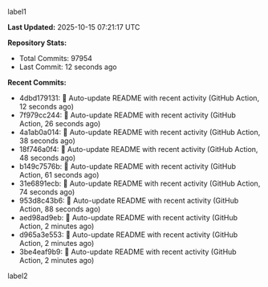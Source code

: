 
label1 
<!-- ACTIVITY_START -->
**Last Updated:** 2025-10-15 07:21:17 UTC

**Repository Stats:**
- Total Commits: 97954
- Last Commit: 12 seconds ago

**Recent Commits:**
- 4dbd179131: 🤖 Auto-update README with recent activity (GitHub Action, 12 seconds ago)
- 7f979cc244: 🤖 Auto-update README with recent activity (GitHub Action, 26 seconds ago)
- 4a1ab0a014: 🤖 Auto-update README with recent activity (GitHub Action, 38 seconds ago)
- 18f746a0f4: 🤖 Auto-update README with recent activity (GitHub Action, 48 seconds ago)
- b149c7576b: 🤖 Auto-update README with recent activity (GitHub Action, 61 seconds ago)
- 31e6891ecb: 🤖 Auto-update README with recent activity (GitHub Action, 74 seconds ago)
- 953d8c43b6: 🤖 Auto-update README with recent activity (GitHub Action, 88 seconds ago)
- aed98ad9eb: 🤖 Auto-update README with recent activity (GitHub Action, 2 minutes ago)
- d965a3e553: 🤖 Auto-update README with recent activity (GitHub Action, 2 minutes ago)
- 3be4eaf9b9: 🤖 Auto-update README with recent activity (GitHub Action, 2 minutes ago)
<!-- ACTIVITY_END -->

label2
